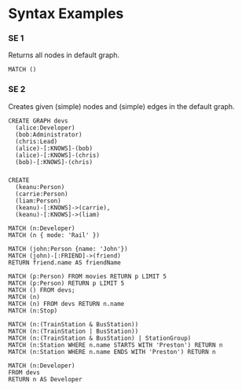 # Syntax Examples

### SE 1
Returns all nodes in default graph.
```
MATCH ()
```


### SE 2
Creates given (simple) nodes and (simple) edges in the default graph. 
```
CREATE GRAPH devs
  (alice:Developer)
  (bob:Administrator)
  (chris:Lead)
  (alice)-[:KNOWS]-(bob)
  (alice)-[:KNOWS]-(chris)
  (bob)-[:KNOWS]-(chris)
```

### 
```
CREATE
  (keanu:Person)
  (carrie:Person)
  (liam:Person)
  (keanu)-[:KNOWS]->(carrie),
  (keanu)-[:KNOWS]->(liam)
```

```
MATCH (n:Developer)
MATCH (n { mode: 'Rail' })

MATCH (john:Person {name: 'John'})
MATCH (john)-[:FRIEND]->(friend)
RETURN friend.name AS friendName

MATCH (p:Person) FROM movies RETURN p LIMIT 5
MATCH (p:Person) RETURN p LIMIT 5
MATCH () FROM devs;
MATCH (n)
MATCH (n) FROM devs RETURN n.name
MATCH (n:Stop)

MATCH (n:(TrainStation & BusStation))
MATCH (n:(TrainStation | BusStation))
MATCH (n:(TrainStation & BusStation) | StationGroup)
MATCH (n:Station WHERE n.name STARTS WITH 'Preston') RETURN n
MATCH (n:Station WHERE n.name ENDS WITH 'Preston') RETURN n

MATCH (n:Developer)
FROM devs
RETURN n AS Developer
```
